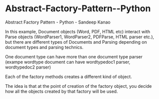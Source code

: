 # Abstract-Factory-Pattern--Python
Abstract Factory Pattern - Python - Sandeep Kanao

In this example, Document objects (Word, PDF, HTML etc) interact with Parse objects (WordParser1, WordParser2, PDFParse, HTML parser etc.), but there are different types of
Documents and Parsing depending on document types and parsing technics. 

One document type can have more than one document type parser (exampe wordtype document can have wordtypedoc1 parser, wordtypedoc2 parser)

Each of the factory methods creates a different kind of object. 

The idea is that at the point of 
creation of the factory object, you decide how all the objects created by that factory will be used. 
